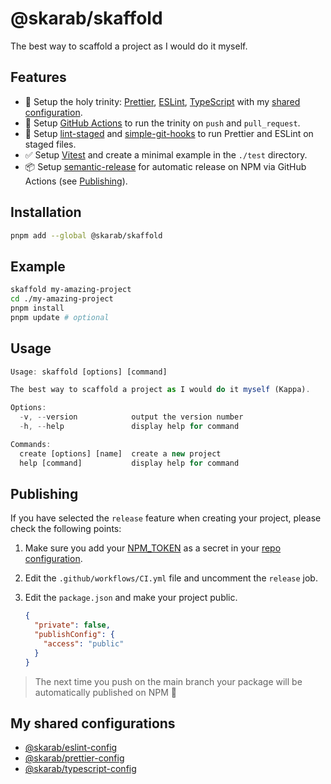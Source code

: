 # @skarab/skaffold

The best way to scaffold a project as I would do it myself.

## Features

- 📐 Setup the holy trinity: [Prettier](https://prettier.io/), [ESLint](https://eslint.org/), [TypeScript](https://www.typescriptlang.org/) with my [shared configuration](#my-shared-configurations).
- 🤖 Setup [GitHub Actions](https://github.com/features/actions) to run the trinity on `push` and `pull_request`.
- 🔎 Setup [lint-staged](https://github.com/okonet/lint-staged) and [simple-git-hooks](https://github.com/toplenboren/simple-git-hooks) to run Prettier and ESLint on staged files.
- ✅ Setup [Vitest](https://vitest.dev/) and create a minimal example in the `./test` directory.
- 📦 Setup [semantic-release](https://github.com/semantic-release/semantic-release) for automatic release on NPM via GitHub Actions (see [Publishing](#before-publishing)).

## Installation

```bash
pnpm add --global @skarab/skaffold
```

## Example

```bash
skaffold my-amazing-project
cd ./my-amazing-project
pnpm install
pnpm update # optional
```

## Usage

```ts
Usage: skaffold [options] [command]

The best way to scaffold a project as I would do it myself (Kappa).

Options:
  -v, --version            output the version number
  -h, --help               display help for command

Commands:
  create [options] [name]  create a new project
  help [command]           display help for command
```

## Publishing

If you have selected the `release` feature when creating your project, please check the following points:

1. Make sure you add your [NPM_TOKEN](https://docs.npmjs.com/using-private-packages-in-a-ci-cd-workflow) as a secret in your [repo configuration](https://docs.github.com/en/actions/security-guides/encrypted-secrets).
2. Edit the `.github/workflows/CI.yml` file and uncomment the `release` job.
3. Edit the `package.json` and make your project public.

   ```json
   {
     "private": false,
     "publishConfig": {
       "access": "public"
     }
   }
   ```

> The next time you push on the main branch your package will be automatically published on NPM 🚀

## My shared configurations

- [@skarab/eslint-config](https://github.com/skarab42/eslint-config)
- [@skarab/prettier-config](https://github.com/skarab42/prettier-config)
- [@skarab/typescript-config](https://github.com/skarab42/typescript-config)
